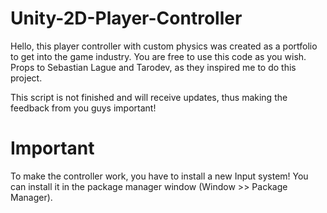 # Unity-2D-Player-Controller

Hello, this player controller with custom physics was created as a portfolio to get into the game industry. You are free to use this code as you wish. Props to Sebastian Lague and Tarodev, as they inspired me to do this project.

This script is not finished and will receive updates, thus making the feedback from you guys important!

# Important
To make the controller work, you have to install a new Input system! You can install it in the package manager window (Window >> Package Manager).
